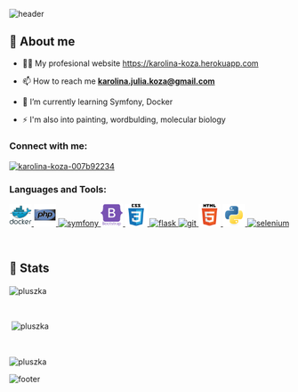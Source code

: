 ![header](https://capsule-render.vercel.app/api?type=waving&color=gradient&customColorList=8&height=400&section=header&text=Hi%20👋,%20I'm%20Karolina%20Koza%20&fontSize=50&animation=fadeIn&fontAlignY=30&desc=A%20junior%20developer%20from%20Poland&descAlignY=50)

 <h2>🍰 About me</h2>

- 👨‍💻 My profesional website https://karolina-koza.herokuapp.com

- 📫 How to reach me **karolina.julia.koza@gmail.com**

- 🌱 I’m currently learning Symfony, Docker

- ⚡ I'm also into painting, wordbulding, molecular biology

<h3 align="left">Connect with me:</h3>
<p align="left">
<a href="https://linkedin.com/in/karolina-koza-007b92234" target="blank"><img align="center" src="https://raw.githubusercontent.com/rahuldkjain/github-profile-readme-generator/master/src/images/icons/Social/linked-in-alt.svg" alt="karolina-koza-007b92234" height="30" width="40" /></a>
</p>

<h3 align="left">Languages and Tools:</h3>
<p align="left">
 <a href="https://www.docker.com/" target="_blank" rel="noreferrer"> <img src="https://raw.githubusercontent.com/devicons/devicon/master/icons/docker/docker-original-wordmark.svg" alt="docker" width="40" height="40"/> </a> <a href="https://www.php.net" target="_blank" rel="noreferrer"> <img src="https://raw.githubusercontent.com/devicons/devicon/master/icons/php/php-original.svg" alt="php" width="40" height="40"/> </a> <a href="https://symfony.com" target="_blank" rel="noreferrer"> <img src="https://symfony.com/logos/symfony_black_03.svg" alt="symfony" width="40" height="40"/> </a> <a href="https://getbootstrap.com" target="_blank" rel="noreferrer"> <img src="https://raw.githubusercontent.com/devicons/devicon/master/icons/bootstrap/bootstrap-plain-wordmark.svg" alt="bootstrap" width="40" height="40"/> </a> <a href="https://www.w3schools.com/css/" target="_blank" rel="noreferrer"> <img src="https://raw.githubusercontent.com/devicons/devicon/master/icons/css3/css3-original-wordmark.svg" alt="css3" width="40" height="40"/> </a> <a href="https://flask.palletsprojects.com/" target="_blank" rel="noreferrer"> <img src="https://www.vectorlogo.zone/logos/pocoo_flask/pocoo_flask-icon.svg" alt="flask" width="40" height="40"/> </a> <a href="https://git-scm.com/" target="_blank" rel="noreferrer"> <img src="https://www.vectorlogo.zone/logos/git-scm/git-scm-icon.svg" alt="git" width="40" height="40"/> </a> <a href="https://www.w3.org/html/" target="_blank" rel="noreferrer"> <img src="https://raw.githubusercontent.com/devicons/devicon/master/icons/html5/html5-original-wordmark.svg" alt="html5" width="40" height="40"/> </a> <a href="https://www.python.org" target="_blank" rel="noreferrer"> <img src="https://raw.githubusercontent.com/devicons/devicon/master/icons/python/python-original.svg" alt="python" width="40" height="40"/> </a> <a href="https://www.selenium.dev" target="_blank" rel="noreferrer"> <img src="https://raw.githubusercontent.com/detain/svg-logos/780f25886640cef088af994181646db2f6b1a3f8/svg/selenium-logo.svg" alt="selenium" width="40" height="40"/> </a>
</p>
<br>
<h2>🚀 Stats</h2>

<p><img align="center" src="https://github-readme-stats.vercel.app/api/top-langs?username=pluszka&show_icons=true&locale=en&layout=compact" alt="pluszka" /></p>
<br>

<p>&nbsp;<img align="center" src="https://github-readme-stats.vercel.app/api?username=pluszka&show_icons=true&locale=en" alt="pluszka" /></p>
<br>

<p><img align="center" src="https://github-readme-streak-stats.herokuapp.com/?user=pluszka&" alt="pluszka" /></p>

![footer](https://capsule-render.vercel.app/api?type=waving&color=gradient&customColorList=8&height=200&section=footer&text=%20&fontSize=90)
